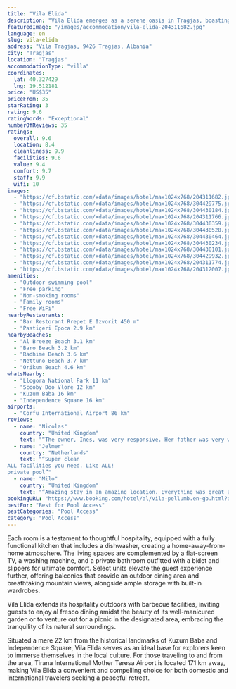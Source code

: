 ```yaml
---
title: "Vila Elida"
description: "Vila Elida emerges as a serene oasis in Tragjas, boasting a stunning pool that offers panoramic views of the surrounding landscape."
featuredImage: "/images/accommodation/vila-elida-204311682.jpg"
language: en
slug: vila-elida
address: "Vila Tragjas, 9426 Tragjas, Albania"
city: "Tragjas"
location: "Tragjas"
accommodationType: "villa"
coordinates:
  lat: 40.327429
  lng: 19.512181
price: "US$35"
priceFrom: 35
starRating: 3
rating: 9.6
ratingWords: "Exceptional"
numberOfReviews: 35
ratings:
  overall: 9.6
  location: 8.4
  cleanliness: 9.9
  facilities: 9.6
  value: 9.4
  comfort: 9.7
  staff: 9.9
  wifi: 10
images:
  - "https://cf.bstatic.com/xdata/images/hotel/max1024x768/204311682.jpg?k=40f287da2ded9f35d576595255c7f6d210f9649bfc6b94380ec6afa2cc6cca04&o=&hp=1"
  - "https://cf.bstatic.com/xdata/images/hotel/max1024x768/304429775.jpg?k=8caa9216e7a0541b1026b8d14429ab09c26ebe887963ff9da2effe934d16ceec&o=&hp=1"
  - "https://cf.bstatic.com/xdata/images/hotel/max1024x768/304430184.jpg?k=8e8d3a9b028daec8e1833c894d1d62b541b031cdd4a776b73138938381294080&o=&hp=1"
  - "https://cf.bstatic.com/xdata/images/hotel/max1024x768/204311766.jpg?k=ecfe68aed824c46b72fa2208e31c0662fbcab2588a5aa2632d6af736e35af1ef&o=&hp=1"
  - "https://cf.bstatic.com/xdata/images/hotel/max1024x768/304430359.jpg?k=c76e2cd6b91d8c56e5bb6c6aeaab3fae1798afb5deb459760f42b8eb4ef4ebd5&o=&hp=1"
  - "https://cf.bstatic.com/xdata/images/hotel/max1024x768/304430528.jpg?k=e3fd0b392e4f6fa0f53979b14aace1d5567d5d862a89db8f115d16f67bc5b9af&o=&hp=1"
  - "https://cf.bstatic.com/xdata/images/hotel/max1024x768/304430464.jpg?k=780c8eac2a6f272e3b48d7691a244262e9abe88dc327b6e4a0d89aaa584e892c&o=&hp=1"
  - "https://cf.bstatic.com/xdata/images/hotel/max1024x768/304430234.jpg?k=2da7d51267b1a2bafa2b94d813ae1d2faf37a645f74398e841567f86b965994e&o=&hp=1"
  - "https://cf.bstatic.com/xdata/images/hotel/max1024x768/304430101.jpg?k=b0c9f0f36ce3f6259226edd0ae7a86d76261ab7ec738a560cd525e2a3c710ef2&o=&hp=1"
  - "https://cf.bstatic.com/xdata/images/hotel/max1024x768/304429932.jpg?k=33519e6a1bf72d6df43e07f4849c81b7dd65e20ba35f98eb2961fee471652584&o=&hp=1"
  - "https://cf.bstatic.com/xdata/images/hotel/max1024x768/204311774.jpg?k=39c2a6cbbf0ac6219ac56723723ebe093f5fb1f3cbb67bfadf378d859054d62d&o=&hp=1"
  - "https://cf.bstatic.com/xdata/images/hotel/max1024x768/204312007.jpg?k=21ea8a3ff42deaa0b539cb3cf2abdd824473b9743cfea06f3b0925715a58bd44&o=&hp=1"
amenities:
  - "Outdoor swimming pool"
  - "Free parking"
  - "Non-smoking rooms"
  - "Family rooms"
  - "Free WiFi"
nearbyRestaurants:
  - "Bar Restorant Rrepet E Izvorit 450 m"
  - "Pastiçeri Epoca 2.9 km"
nearbyBeaches:
  - "Al Breeze Beach 3.1 km"
  - "Baro Beach 3.2 km"
  - "Radhimë Beach 3.6 km"
  - "Nettuno Beach 3.7 km"
  - "Orikum Beach 4.6 km"
whatsNearby:
  - "Llogora National Park 11 km"
  - "Scooby Doo Vlore 12 km"
  - "Kuzum Baba 16 km"
  - "Independence Square 16 km"
airports:
  - "Corfu International Airport 86 km"
reviews:
  - name: "Nicolas"
    country: "United Kingdom"
    text: "“The owner, Ines, was very responsive. Her father was very welcoming and spoke a bit of English and Italian so we could communicate. The apartment is super clean and spacious. The views are beautiful and the swimming pool and garden are lovely too....”"
  - name: "Jelmer"
    country: "Netherlands"
    text: "“Super clean
ALL facilities you need. Like ALL!
private pool”"
  - name: "Milo"
    country: "United Kingdom"
    text: "“Amazing stay in an amazing location. Everything was great and the Villa was better than it looked in pictures.”"
bookingURL: "https://www.booking.com/hotel/al/vila-pellumb.en-gb.html?aid=8035640"
bestFor: "Best for Pool Access"
bestCategories: "Pool Access"
category: "Pool Access"
---
```


Each room is a testament to thoughtful hospitality, equipped with a fully functional kitchen that includes a dishwasher, creating a home-away-from-home atmosphere. The living spaces are complemented by a flat-screen TV, a washing machine, and a private bathroom outfitted with a bidet and slippers for ultimate comfort. Select units elevate the guest experience further, offering balconies that provide an outdoor dining area and breathtaking mountain views, alongside ample storage with built-in wardrobes.

Vila Elida extends its hospitality outdoors with barbecue facilities, inviting guests to enjoy al fresco dining amidst the beauty of its well-manicured garden or to venture out for a picnic in the designated area, embracing the tranquility of its natural surroundings.

Situated a mere 22 km from the historical landmarks of Kuzum Baba and Independence Square, Vila Elida serves as an ideal base for explorers keen to immerse themselves in the local culture. For those traveling to and from the area, Tirana International Mother Teresa Airport is located 171 km away, making Vila Elida a convenient and compelling choice for both domestic and international travelers seeking a peaceful retreat.